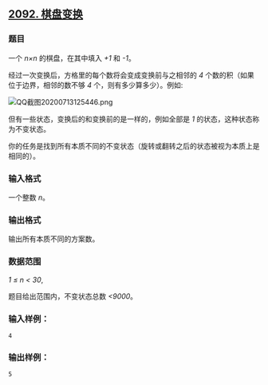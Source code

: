 ## [2092. 棋盘变换](https://www.acwing.com/problem/content/2094/)

### 题目

一个 *n×n* 的棋盘，在其中填入 *+1* 和 *-1*。

经过一次变换后，方格里的每个数将会变成变换前与之相邻的 *4* 个数的积（如果位于边界，相邻的数不够 *4* 个，则有多少算多少）。例如:

 ![QQ截图20200713125446.png](https://cdn.acwing.com/media/article/image/2020/07/13/19_0f49f360c4-QQ截图20200713125446.png)

但有一些状态，变换后的和变换前的是一样的，例如全部是 *1* 的状态，这种状态称为不变状态。

你的任务是找到所有本质不同的不变状态（旋转或翻转之后的状态被视为本质上是相同的）。

### 输入格式

一个整数 *n*。

### 输出格式

输出所有本质不同的方案数。

### 数据范围

*1 ≤ n < 30*,

题目给出范围内，不变状态总数 *<9000*。

### 输入样例：

```
4
```

### 输出样例：

```
5
```

